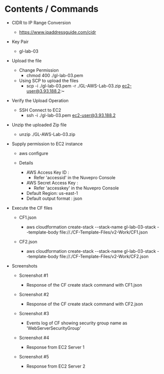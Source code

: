 
# Contents / Commands

- CIDR to IP Range Conversion
    - https://www.ipaddressguide.com/cidr

- Key Pair
    - gl-lab-03

- Upload the file
    - Change Permission
        - chmod 400 ./gl-lab-03.pem
    - Using SCP to upload the files
        - scp -i ./gl-lab-03.pem -r ./GL-AWS-Lab-03.zip ec2-user@3.93.188.2:~

- Verify the Upload Operation
    - SSH Connect to EC2
        - ssh -i ./gl-lab-03.pem ec2-user@3.93.188.2

- Unzip the uploaded Zip file
    - unzip ./GL-AWS-Lab-03.zip
    
- Supply permission to EC2 instance
    - aws configure

    - Details
        - AWS Access Key ID : 
            - Refer 'accessid' in the Nuvepro Console
        - AWS Secret Access Key : 
            - Refer 'accesskey' in the Nuvepro Console
        - Default Region: us-east-1
        - Default output format : json

- Execute the CF files
    - CF1.json
        - aws cloudformation create-stack --stack-name gl-lab-03-stack --template-body file://./CF-Template-Files/v2-Work/CF1.json

    - CF2.json
        - aws cloudformation create-stack --stack-name gl-lab-03-stack --template-body file://./CF-Template-Files/v2-Work/CF2.json


- Screenshots

    - Screenshot #1
        - Response of the CF create stack command with CF1.json

    - Screenshot #2
        - Response of the CF create stack command with CF2.json
        
    - Screenshot #3
        - Events log of CF showing security group name as 'WebServerSecurityGroup'

    - Screenshot #4
        - Response from EC2 Server 1

    - Screenshot #5
        - Response from EC2 Server 2
        



